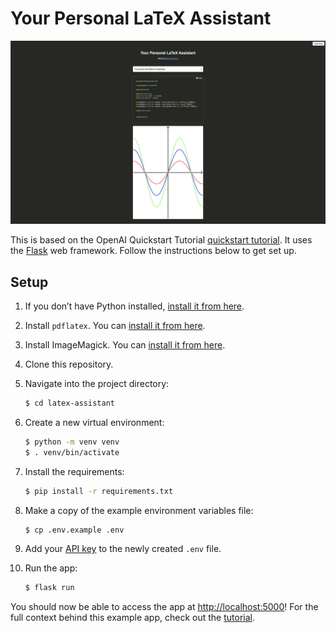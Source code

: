# Your Personal LaTeX Assistant

![demo](demo/screenshot.jpg)

This is based on the OpenAI Quickstart Tutorial [quickstart tutorial](https://beta.openai.com/docs/quickstart). It uses the [Flask](https://flask.palletsprojects.com/en/2.0.x/) web framework. Follow the instructions below to get set up.

## Setup

1. If you don’t have Python installed, [install it from here](https://www.python.org/downloads/).

2. Install `pdflatex`. You can [install it from here](https://www.latex-project.org/get/). 

3. Install ImageMagick. You can [install it from here](https://imagemagick.org/script/download.php).

3. Clone this repository.

4. Navigate into the project directory:

   ```bash
   $ cd latex-assistant
   ```

5. Create a new virtual environment:

   ```bash
   $ python -m venv venv
   $ . venv/bin/activate
   ```

6. Install the requirements:

   ```bash
   $ pip install -r requirements.txt
   ```

7. Make a copy of the example environment variables file:

   ```bash
   $ cp .env.example .env
   ```

8. Add your [API key](https://beta.openai.com/account/api-keys) to the newly created `.env` file.

9. Run the app:

   ```bash
   $ flask run
   ```

You should now be able to access the app at [http://localhost:5000](http://localhost:5000)! For the full context behind this example app, check out the [tutorial](https://beta.openai.com/docs/quickstart).
